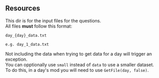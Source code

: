 ## Resources

This dir is for the input files for the questions. \
All files **must** follow this format:

```
day_{day}_data.txt

e.g. day_1_data.txt
```

Not including the data when trying to get data for a day will trigger an exception. \
You can opptionally use `small` instead of `data` to use a smaller dataset. \
To do this, in a day's mod you will need to use `GetFile(day, false)`.
